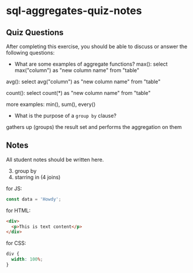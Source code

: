 # sql-aggregates-quiz-notes

## Quiz Questions

After completing this exercise, you should be able to discuss or answer the following questions:

- What are some examples of aggregate functions?
  max(): select max("column") as "new column name" from "table"

avg(): select avg("column") as "new column name" from "table"

count(): select count(\*) as "new column name" from "table"

more examples: min(), sum(), every()

- What is the purpose of a `group by` clause?

gathers up (groups) the result set and performs the aggregation on them

## Notes

All student notes should be written here.

3. group by
4. starring in (4 joins)

for JS:

```javascript
const data = 'Howdy';
```

for HTML:

```html
<div>
  <p>This is text content</p>
</div>
```

for CSS:

```css
div {
  width: 100%;
}
```
